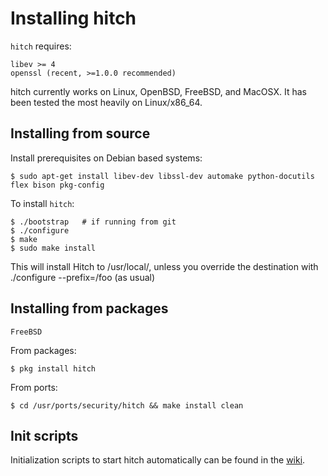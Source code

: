 # Installing hitch

`hitch` requires:

    libev >= 4
    openssl (recent, >=1.0.0 recommended)

hitch currently works on Linux, OpenBSD, FreeBSD, and MacOSX.
It has been tested the most heavily on Linux/x86_64.

## Installing from source

Install prerequisites on Debian based systems:

    $ sudo apt-get install libev-dev libssl-dev automake python-docutils flex bison pkg-config

To install `hitch`:

    $ ./bootstrap   # if running from git
    $ ./configure
    $ make
    $ sudo make install

This will install Hitch to /usr/local/, unless you override the destination
with ./configure --prefix=/foo (as usual)


## Installing from packages

``FreeBSD``

From packages:

    $ pkg install hitch

From ports:

    $ cd /usr/ports/security/hitch && make install clean


## Init scripts

Initialization scripts to start hitch automatically can be found in the
[wiki](https://github.com/varnish/hitch/wiki).

